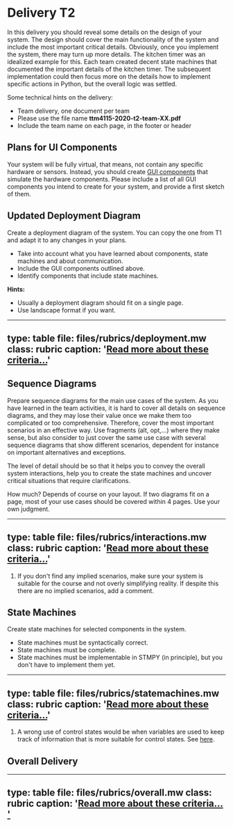 # Delivery T2

In this delivery you should reveal some details on the design of your system. The design should cover the main functionality of the system and include the most important critical details. Obviously, once you implement the system, there may turn up more details. The kitchen timer was an idealized example for this. Each team created decent state machines that documented the important details of the kitchen timer. The subsequent implementation could then focus more on the details how to implement specific actions in Python, but the overall logic was settled. 

Some technical hints on the delivery:

- Team delivery, one document per team
- Please use the file name **ttm4115-2020-t2-team-XX.pdf**
- Include the team name on each page, in the footer or header


## Plans for UI Components

Your system will be fully virtual, that means, not contain any specific hardware or sensors.
Instead, you should create [GUI components](tools-gui.html) that simulate the hardware components.
Please include a list of all GUI components you intend to create for your system, and provide a first sketch of them.


## Updated Deployment Diagram

Create a deployment diagram of the system. You can copy the one from T1 and adapt it to any changes in your plans. 

* Take into account what you have learned about components, state machines and about communication.
* Include the GUI components outlined above.
* Identify components that include state machines.

**Hints:**

* Usually a deployment diagram should fit on a single page.
* Use landscape format if you want.


---
type: table
file: files/rubrics/deployment.mw
class: rubric
caption: '<a href="learning-grading.html#grading-criteria">Read more about these criteria...</a>'
---


## Sequence Diagrams

Prepare sequence diagrams for the main use cases of the system. As you have learned in the team activities, it is hard to cover all details on sequence diagrams, and they may lose their value once we make them too complicated or too comprehensive. Therefore, cover the most important scenarios in an effective way. Use fragments (alt, opt,...) where they make sense, but also consider to just cover the same use case with several sequence diagrams that show different scenarios, dependent for instance on important alternatives and exceptions.

The level of detail should be so that it helps you to convey the overall system interactions, help you to create the state machines and uncover critical situations that require clarifications.

How much? Depends of course on your layout. If two diagrams fit on a page, most of your use cases should be covered within 4 pages. Use your own judgment.


---
type: table
file: files/rubrics/interactions.mw
class: rubric
caption: '<a href="learning-grading.html#grading-criteria">Read more about these criteria...</a>'
---


1. If you don't find any implied scenarios, make sure your system is suitable for the course and not overly simplifying reality. If despite this there are no implied scenarios, add a comment.


## State Machines

Create state machines for selected components in the system.

* State machines must be syntactically correct.
* State machines must be complete.
* State machines must be implementable in STMPY (in principle), but you don't have to implement them yet.


---
type: table
file: files/rubrics/statemachines.mw
class: rubric
caption: '<a href="learning-grading.html#grading-criteria">Read more about these criteria...</a>'
---


1. A wrong use of control states would be when variables are used to keep track of information that is more suitable for control states. See [here](unit-statemachines-data.html).


## Overall Delivery

---
type: table
file: files/rubrics/overall.mw
class: rubric
caption: '<a href="learning-grading.html#grading-criteria">Read more about these criteria...<div>'
---
